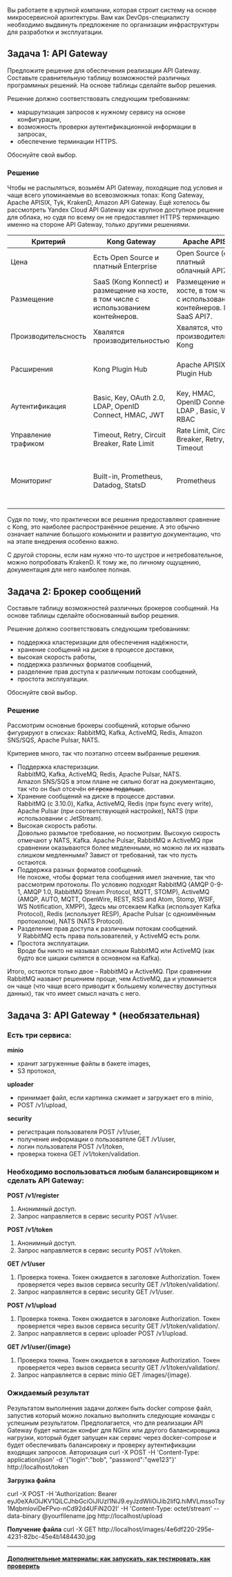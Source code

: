 Вы работаете в крупной компании, которая строит систему на основе микросервисной архитектуры.
Вам как DevOps-специалисту необходимо выдвинуть предложение по организации инфраструктуры для разработки и эксплуатации.

## Задача 1: API Gateway 

Предложите решение для обеспечения реализации API Gateway. Составьте сравнительную таблицу возможностей различных программных решений. На основе таблицы сделайте выбор решения.

Решение должно соответствовать следующим требованиям:
- маршрутизация запросов к нужному сервису на основе конфигурации,
- возможность проверки аутентификационной информации в запросах,
- обеспечение терминации HTTPS.

Обоснуйте свой выбор.

### Решение

Чтобы не распыляться, возьмём API Gateway, походящие под условия и чаще всего упоминаемые во всевозможных топах: Kong Gateway, Apache APISIX, Tyk, KrakenD, Amazon API Gateway. Ещё хотелось бы рассмотреть Yandex Cloud API Gateway как крупное доступное решение для облака, но судя по всему он не предоставляет HTTPS терминацию именно на стороне API Gateway, только другими решениями.


| Критерий | Kong Gateway | Apache APISIX | Tyk | KrakenD | Amazon API Gateway |
|----------|--------------|---------------|-----|---------|-----------|
| Цена | Есть Open Source и платный Enterprise | Open Source (есть платный облачный API7) | Есть Open Source и платные тарифы в облаке | Есть Community Edition и Enterprise Edition | Есть free tier с ограничением по количеству запросов. |
| Размещение | SaaS (Kong Konnect) и размещение на хосте, в том числе с использованием контейнеров. | Размещение на хосте, в том числе с использованием контейнеров. Есть SaaS API7. | Размещение на хосте, в том числе с использованием контейнеров. Есть SaaS. | Размещение на хосте, в том числе с использованием контейнеров, в облаке. | Облако |
| Производительсность | Хвалятся производительностью | Хвалятся, что они производительнее Kong | Хвалятся, что они производительнее Kong | Быстрый и нетребовательный | Хвалится производительностью |
| Расширения | Kong Plugin Hub | Apache APISIX®️ Plugin Hub | Можно создавать свои плагины, можно найти готовые на GitHub | Можно создавать свои плагины | Есть расширения |
| Аутентификация | Basic, Key, OAuth 2.0, LDAP, OpenID Connect, HMAC, JWT | Key, HMAC, OpenID Connect, LDAP , Basic, Wolf RBAC | Basic, Bearer Token, OAuth 2.0, HMAC, JWT, OpenID Connect | Basic, JWT, OAuth 2.0, mTLS, Google Cloud, NTLM | OAuth 2.0, Basic, JWT  |
| Управление трафиком | Timeout, Retry, Circuit Breaker, Rate Limit | Rate Limit, Circuit Breaker, Retry, Timeout | Rate Limit, Circuit Breaker, Timeout, Retry | Rate Limit, Circuit Breaker, Timeout, Retry, Bot detector | Timeout, Retry, Circuit Breaker, Rate Limit |
| Мониторинг | Built-in, Prometheus, Datadog, StatsD | Prometheus | Built-in | OpenTelemetry, Prometheus, InfluxDB, Datadog, AWS X-Ray, Azure Monitor и др. | Amazon CloudWatch Alarms, Amazon CloudWatch Logs, Amazon EventBridge, AWS CloudTrail Log Monitoring |

Судя по тому, что практически все решения предоставляют сравнение с Kong, это наиболее распространённое решение. А это обычно означает наличие большого комьюнити и развитую документацию, что на этапе внедрения особенно важно.

С другой стороны, если нам нужно что-то шустрое и нетребовательное, можно попробовать KrakenD. К тому же, по личному ощущению, документация для него наиболее полная.


## Задача 2: Брокер сообщений

Составьте таблицу возможностей различных брокеров сообщений. На основе таблицы сделайте обоснованный выбор решения.

Решение должно соответствовать следующим требованиям:
- поддержка кластеризации для обеспечения надёжности,
- хранение сообщений на диске в процессе доставки,
- высокая скорость работы,
- поддержка различных форматов сообщений,
- разделение прав доступа к различным потокам сообщений,
- простота эксплуатации.

Обоснуйте свой выбор.

### Решение

Рассмотрим основные брокеры сообщений, которые обычно фигурируют в списках: RabbitMQ, Kafka, ActiveMQ, Redis, Amazon SNS/SQS, Apache Pulsar, NATS. 

Критериев много, так что поэтапно отсеем выбранные решения.

* Поддержка кластеризации. <br/>
RabbitMQ, Kafka, ActiveMQ, Redis, Apache Pulsar, NATS.<br/>
Amazon SNS/SQS в этом плане не сильно богат на документацию, так что он был отсечён ~~от греха подальше~~.
* Хранение сообщений на диске в процессе доставки.<br/>
RabbitMQ (с 3.10.0), Kafka, ActiveMQ, Redis (при fsync every write), Apache Pulsar (при соответствующей настройке), NATS (при использовании с JetStream).
* Высокая скорость работы.<br/>
Довольно размытое требование, но посмотрим. Высокую скорость отмечают у NATS, Kafka. Apache Pulsar, RabbitMQ и ActiveMQ при сравнении оказываются более медленными, но можно ли их назвать *слишком* медленными? Завист от требований, так что пусть остаются.
* Поддержка разных форматов сообщений.<br/>
Не похоже, чтобы формат тела сообщения имел значение, так что рассмотрим протоколы. По условию подходят RabbitMQ (AMQP 0-9-1, AMQP 1.0, RabbitMQ Stream Protocol, MQTT, STOMP), ActiveMQ (AMQP, AUTO, MQTT, OpenWire, REST, RSS and Atom, Stomp, WSIF, WS Notification, XMPP), 
Здесь мы отсекаем Kafka (использует Kafka Protocol), Redis (использует RESP), Apache Pulsar (с одноимённым протоколом), NATS (NATS Protocol).
* Разделение прав доступа к различным потокам сообщений.<br/>
У RabbitMQ есть права пользователей, у ActiveMQ есть роли.
* Простота эксплуатации.<br/>
Вроде бы никто не называл сложным RabbitMQ или ActiveMQ (как будто все шишки сыпятся в основном на Kafka).

Итого, остаются только двое – RabbitMQ и ActiveMQ. При сравнении RabbitMQ назвают решением проще, чем ActiveMQ, да и упоминается он чаще (что чаще всего приводит к большему количеству доступных данных), так что имеет смысл начать с него.


## Задача 3: API Gateway * (необязательная)

### Есть три сервиса:

**minio**
- хранит загруженные файлы в бакете images,
- S3 протокол,

**uploader**
- принимает файл, если картинка сжимает и загружает его в minio,
- POST /v1/upload,

**security**
- регистрация пользователя POST /v1/user,
- получение информации о пользователе GET /v1/user,
- логин пользователя POST /v1/token,
- проверка токена GET /v1/token/validation.

### Необходимо воспользоваться любым балансировщиком и сделать API Gateway:

**POST /v1/register**
1. Анонимный доступ.
2. Запрос направляется в сервис security POST /v1/user.

**POST /v1/token**
1. Анонимный доступ.
2. Запрос направляется в сервис security POST /v1/token.

**GET /v1/user**
1. Проверка токена. Токен ожидается в заголовке Authorization. Токен проверяется через вызов сервиса security GET /v1/token/validation/.
2. Запрос направляется в сервис security GET /v1/user.

**POST /v1/upload**
1. Проверка токена. Токен ожидается в заголовке Authorization. Токен проверяется через вызов сервиса security GET /v1/token/validation/.
2. Запрос направляется в сервис uploader POST /v1/upload.

**GET /v1/user/{image}**
1. Проверка токена. Токен ожидается в заголовке Authorization. Токен проверяется через вызов сервиса security GET /v1/token/validation/.
2. Запрос направляется в сервис minio GET /images/{image}.

### Ожидаемый результат

Результатом выполнения задачи должен быть docker compose файл, запустив который можно локально выполнить следующие команды с успешным результатом.
Предполагается, что для реализации API Gateway будет написан конфиг для NGinx или другого балансировщика нагрузки, который будет запущен как сервис через docker-compose и будет обеспечивать балансировку и проверку аутентификации входящих запросов.
Авторизация
curl -X POST -H 'Content-Type: application/json' -d '{"login":"bob", "password":"qwe123"}' http://localhost/token

**Загрузка файла**

curl -X POST -H 'Authorization: Bearer eyJ0eXAiOiJKV1QiLCJhbGciOiJIUzI1NiJ9.eyJzdWIiOiJib2IifQ.hiMVLmssoTsy1MqbmIoviDeFPvo-nCd92d4UFiN2O2I' -H 'Content-Type: octet/stream' --data-binary @yourfilename.jpg http://localhost/upload

**Получение файла**
curl -X GET http://localhost/images/4e6df220-295e-4231-82bc-45e4b1484430.jpg

---

#### [Дополнительные материалы: как запускать, как тестировать, как проверить](https://github.com/netology-code/devkub-homeworks/tree/main/11-microservices-02-principles)